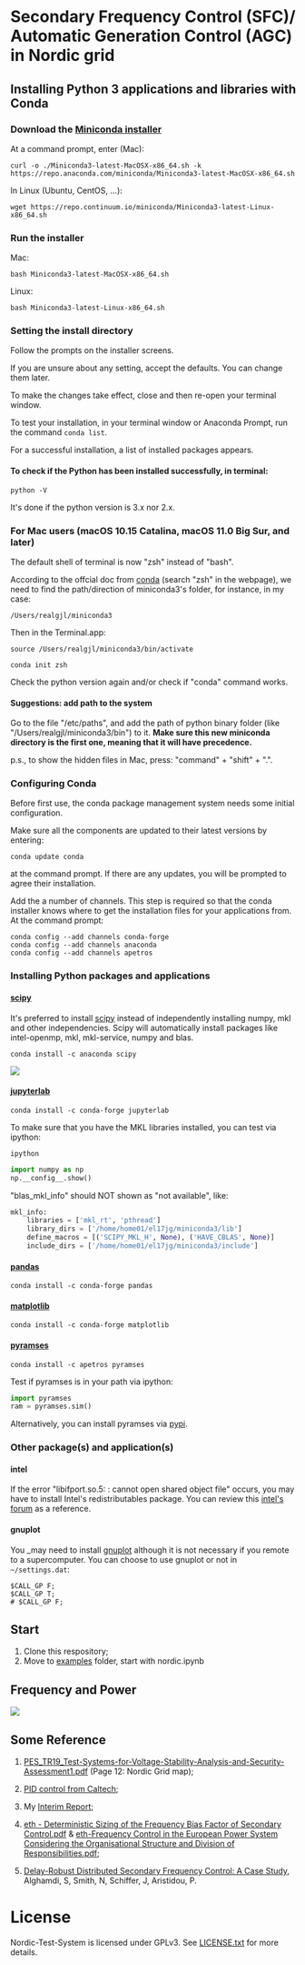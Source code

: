 # Secondary Frequency Control (SFC)/ Automatic Generation Control (AGC) in Nordic grid

## Installing Python 3 applications and libraries with Conda
### Download the [Miniconda installer](https://repo.continuum.io/miniconda/)
At a command prompt, enter (Mac):
```terminal
curl -o ./Miniconda3-latest-MacOSX-x86_64.sh -k https://repo.anaconda.com/miniconda/Miniconda3-latest-MacOSX-x86_64.sh
```
In Linux (Ubuntu, CentOS, ...):
```terminal
wget https://repo.continuum.io/miniconda/Miniconda3-latest-Linux-x86_64.sh
```

### Run the installer
Mac:
```terminal
bash Miniconda3-latest-MacOSX-x86_64.sh
```

Linux:
```terminal
bash Miniconda3-latest-Linux-x86_64.sh
```

### Setting the install directory
Follow the prompts on the installer screens.

If you are unsure about any setting, accept the defaults. You can change them later.

To make the changes take effect, close and then re-open your terminal window.

To test your installation, in your terminal window or Anaconda Prompt, run the command ```conda list```.

For a successful installation, a list of installed packages appears.

#### To check if the Python has been installed successfully, in terminal:
```terminal
python -V
```
It's done if the python version is 3.x nor 2.x.

### For Mac users (macOS 10.15 Catalina, macOS 11.0 Big Sur, and later)
The default shell of terminal is now "zsh" instead of "bash". 

According to the offcial doc from [conda](https://docs.conda.io/projects/conda/en/latest/user-guide/install/macos.html) (search "zsh" in the webpage), we need to find the path/direction of miniconda3's folder, for instance, in my case:
```terminal
/Users/realgjl/miniconda3
```
Then in the Terminal.app:
```terminal
source /Users/realgjl/miniconda3/bin/activate
```
```terminal
conda init zsh
```
Check the python version again and/or check if "conda" command works.

#### Suggestions: add path to the system
Go to the file "/etc/paths", and add the path of python binary folder (like "/Users/realgjl/miniconda3/bin") to it.
**Make sure this new miniconda directory is the first one, meaning that it will have precedence.**

p.s., to show the hidden files in Mac, press: "command" + "shift" + ".".


### Configuring Conda
Before first use, the conda package management system needs some initial configuration.

Make sure all the components are updated to their latest versions by entering:
```terminal
conda update conda
```
at the command prompt. If there are any updates, you will be prompted to agree their installation.

Add the a number of channels. This step is required so that the conda installer knows where to get the installation files for your applications from. At the command prompt:
```terminal
conda config --add channels conda-forge
conda config --add channels anaconda
conda config --add channels apetros
```

### Installing Python packages and applications
#### [scipy](https://anaconda.org/anaconda/scipy)
It's preferred to install [scipy](https://anaconda.org/conda-forge/scipy) instead of independently installing numpy, mkl and other independencies. Scipy will automatically install packages like intel-openmp, mkl, mkl-service, numpy and blas.
```terminal
conda install -c anaconda scipy
```
![](https://i.loli.net/2019/07/29/5d3df74fda1a288903.png)
#### [jupyterlab](https://anaconda.org/conda-forge/jupyterlab)
```terminal
conda install -c conda-forge jupyterlab
```
To make sure that you have the MKL libraries installed, you can test via ipython:
```terminal
ipython
```

```python
import numpy as np
np.__config__.show()
```
"blas_mkl_info" should NOT shown as "not available", like:
```python
mkl_info:
    libraries = ['mkl_rt', 'pthread']
    library_dirs = ['/home/home01/el17jg/miniconda3/lib']
    define_macros = [('SCIPY_MKL_H', None), ('HAVE_CBLAS', None)]
    include_dirs = ['/home/home01/el17jg/miniconda3/include']
```

#### [pandas](https://anaconda.org/conda-forge/pandas)
```terminal
conda install -c conda-forge pandas 
```

#### [matplotlib](https://anaconda.org/conda-forge/matplotlib)
```terminal
conda install -c conda-forge matplotlib 
```

#### [pyramses](https://pypi.org/project/pyramses/)
```terminal
conda install -c apetros pyramses
```
Test if pyramses is in your path via ipython:
```python
import pyramses
ram = pyramses.sim()
```
Alternatively, you can install pyramses via [pypi](https://pypi.org/project/pyramses/).

### Other package(s) and application(s)
#### intel
If the error "libifport.so.5: : cannot open shared object file" occurs, you may have to install Intel's redistributables package.
You can review this [intel's forum](https://software.intel.com/comment/1942377) as a reference.

#### gnuplot
You _may need to install [gnuplot](https://sourceforge.net/projects/gnuplot/files/gnuplot/) although it is not necessary if you remote to a supercomputer.
 You can choose to use gnuplot or not in `~/settings.dat`:
 ```dat
 $CALL_GP F;
 $CALL_GP T;
 # $CALL_GP F;
 ```

## Start
1. Clone this respository;
2. Move to [examples](https://github.com/realgjl/sfcNordic/tree/master/examples) folder, start with nordic.ipynb

## Frequency and Power
![](https://i.loli.net/2019/05/19/5ce09912785a964695.jpg)

## Some Reference
1. [PES_TR19_Test-Systems-for-Voltage-Stability-Analysis-and-Security-Assessment1.pdf](https://github.com/realgjl/Nordic-Test-System/blob/master/reference%20(pdf)/PES_TR19_Test-Systems-for-Voltage-Stability-Analysis-and-Security-Assessment1.pdf) (Page 12: Nordic Grid map);

2. [PID control from Caltech](https://github.com/realgjl/sfcNordic/blob/master/reference%20(pdf)/Caltech%20PID%20Control.pdf);

3. My [Interim Report](https://github.com/realgjl/Nordic-Test-System/blob/master/reference%20(pdf)/interim%20report.pdf);

4. [eth - Deterministic Sizing of the Frequency Bias Factor of Secondary Control.pdf](https://github.com/realgjl/Nordic-Test-System/blob/master/reference%20(pdf)/eth%20-%20Deterministic%20Sizing%20of%20the%20Frequency%20Bias%20Factor%20of%20Secondary%20Control.pdf) & [eth-Frequency Control in the European Power System Considering the Organisational Structure and Division of Responsibilities.pdf](https://github.com/realgjl/Nordic-Test-System/blob/master/reference%20(pdf)/eth-Frequency%20Control%20in%20the%20European%20Power%20System%20Considering%20the%20Organisational%20Structure%20and%20Division%20of%20Responsibilities.pdf);

5. [Delay-Robust Distributed Secondary Frequency Control: A Case Study](http://eprints.whiterose.ac.uk/144279/8/PID5849209.pdf), Alghamdi, S, Smith, N, Schiffer, J, Aristidou, P.

# License

Nordic-Test-System is licensed under GPLv3. See [LICENSE.txt](https://github.com/realgjl/Nordic-Test-System/blob/master/LICENSE.txt) for more details.
